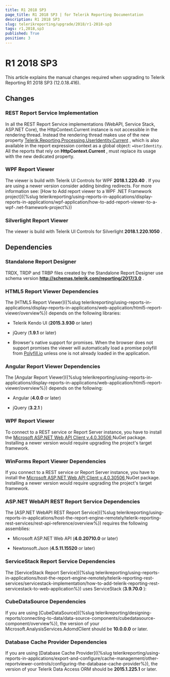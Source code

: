 ```yaml
---
title: R1 2018 SP3
page_title: R1 2018 SP3 | for Telerik Reporting Documentation
description: R1 2018 SP3
slug: telerikreporting/upgrade/2018/r1-2018-sp3
tags: r1,2018,sp3
published: True
position: 3
---
```


# R1 2018 SP3



This article explains the manual changes required when upgrading to Telerik Reporting R1 2018 SP3 (12.0.18.416).

## Changes

### REST Report Service Implementation

In all the REST Report Service implementations (WebAPI, Service Stack, ASP.NET Core), the HttpContext.Current instance is not accessible in the rendering thread.               Instead the rendering thread makes use of the new property  [Telerik.Reporting.Processing.UserIdentity.Current](/reporting/api/Telerik.Reporting.Processing.UserIdentity#Telerik_Reporting_Processing_UserIdentity_Current) , which is also available in the                report expression context as a global object: `=UserIdentity`. All the reports that rely on __HttpContext.Current__ ,                must replace its usage with the new dedicated property.             

### WPF Report Viewer

The viewer is build with Telerik UI Controls for WPF __2018.1.220.40__ .               If you are using a newer version consider adding binding redirects. For more information see:               [How to Add report viewer to a WPF .NET Framework project]({%slug telerikreporting/using-reports-in-applications/display-reports-in-applications/wpf-application/how-to-add-report-viewer-to-a-wpf-.net-framework-project%})

### Silverlight Report Viewer

The viewer is build with Telerik UI Controls for Silverlight __2018.1.220.1050__ .             

## Dependencies

### Standalone Report Designer

TRDX, TRDP and TRBP files created by the Standalone Report Designer use schema version               __http://schemas.telerik.com/reporting/2017/3.0__ .             

### HTML5 Report Viewer Dependencies

The [HTML5 Report Viewer]({%slug telerikreporting/using-reports-in-applications/display-reports-in-applications/web-application/html5-report-viewer/overview%}) depends on the following libraries:             

* Telerik Kendo UI (__2015.3.930__  or later)                 

* jQuery (__1.9.1__  or later)                 

* Browser's native support for promises. When the browser does not support promises                   the viewer will automatically load a promise polyfill from  [Polyfill.io](https://polyfill.io)  unless one is not already loaded in the application.                 

### Angular Report Viewer Dependencies

The [Angular Report Viewer]({%slug telerikreporting/using-reports-in-applications/display-reports-in-applications/web-application/html5-report-viewer/overview%}) depends on the following:             

* Angular (__4.0.0__  or later)                 

* jQuery (__3.2.1__ )                 

### WPF Report Viewer

To connect to a REST service or Report Server instance, you have to install the                [                   Microsoft ASP.NET Web API Client v.4.0.30506                 ](                   https://www.nuget.org/packages/Microsoft.AspNet.WebApi.Client/4.0.30506                 )  NuGet package. Installing a newer version would require upgrading the project's target framework.             

### WinForms Report Viewer Dependencies

If you connect to a REST service or Report Server instance, you have to install the                [                   Microsoft ASP.NET Web API Client v.4.0.30506                 ](                   https://www.nuget.org/packages/Microsoft.AspNet.WebApi.Client/4.0.30506                 )  NuGet package. Installing a newer version would require upgrading the project's target framework.             

### ASP.NET WebAPI REST Report Service Dependencies

The [ASP.NET WebAPI REST Report Service]({%slug telerikreporting/using-reports-in-applications/host-the-report-engine-remotely/telerik-reporting-rest-services/rest-api-reference/overview%}) requires the following assemblies:             

* Microsoft ASP.NET Web API (__4.0.20710.0__  or later)                 

* Newtonsoft.Json (__4.5.11.15520__  or later)                 

### ServiceStack Report Service Dependencies

The [ServiceStack Report Service]({%slug telerikreporting/using-reports-in-applications/host-the-report-engine-remotely/telerik-reporting-rest-services/servicestack-implementation/how-to-add-telerik-reporting-rest-servicestack-to-web-application%}) uses               ServiceStack (__3.9.70.0__ ):             

### CubeDataSource Dependencies

If you are using [CubeDataSource]({%slug telerikreporting/designing-reports/connecting-to-data/data-source-components/cubedatasource-component/overview%}), the version of your               Microsoft.AnalysisServices.AdomdClient should be __10.0.0.0__  or later.             

### Database Cache Provider Dependencies

If you are using [Database Cache Provider]({%slug telerikreporting/using-reports-in-applications/export-and-configure/cache-management/other-reportviewer-controls/configuring-the-database-cache-provider%}), the version of your               Telerik Data Access ORM should be __2015.1.225.1__  or later.             
